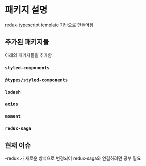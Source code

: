 # 패키지 설명

redux-typescript template 기반으로 만들어짐

## 추가된 패키지들

아래의 패키지들을 추가함

### `styled-components`
### `@types/styled-components`
### `lodash`
### `axios`
### `moment`
### `redux-saga`

## 현재 이슈

-redux 가 새로운 방식으로 변경되어 redux-saga와 연결하려면 공부 필요

